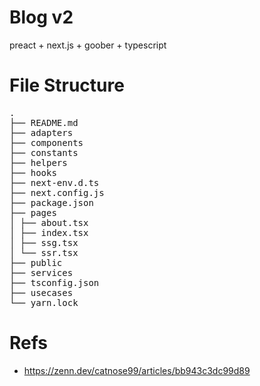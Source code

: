 # Blog v2

preact + next.js + goober + typescript

# File Structure

<pre>
.
├── README.md
├── adapters
├── components
├── constants
├── helpers
├── hooks
├── next-env.d.ts
├── next.config.js
├── package.json
├── pages
│ ├── about.tsx
│ ├── index.tsx
│ ├── ssg.tsx
│ └── ssr.tsx
├── public
├── services
├── tsconfig.json
├── usecases
└── yarn.lock
</pre>

# Refs

- https://zenn.dev/catnose99/articles/bb943c3dc99d89
